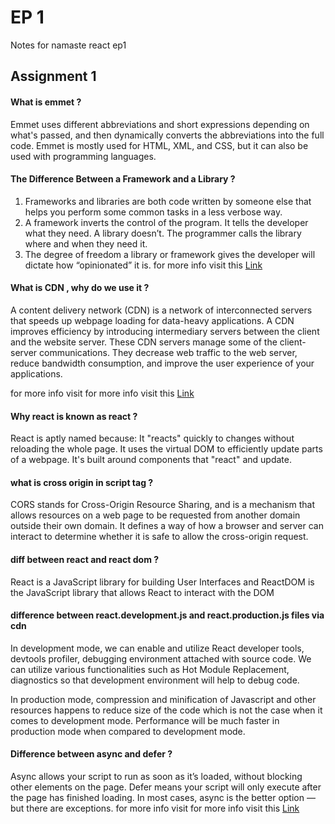 # EP 1

Notes for namaste react ep1

## Assignment 1

#### What is emmet ?

Emmet uses different abbreviations and short expressions depending on what's passed, and then dynamically converts the abbreviations into the full code. Emmet is mostly used for HTML, XML, and CSS, but it can also be used with programming languages.

#### The Difference Between a Framework and a Library ?

1. Frameworks and libraries are both code written by someone else that helps you perform some common tasks in a less verbose way.
2. A framework inverts the control of the program. It tells the developer what they need. A library doesn’t. The programmer calls the library where and when they need it.
3. The degree of freedom a library or framework gives the developer will dictate how “opinionated” it is.
   for more info visit this [Link](https://www.freecodecamp.org/news/the-difference-between-a-framework-and-a-library-bd133054023f/)

#### What is CDN , why do we use it ?

A content delivery network (CDN) is a network of interconnected servers that speeds up webpage loading for data-heavy applications.
A CDN improves efficiency by introducing intermediary servers between the client and the website server. These CDN servers manage some of the client-server communications. They decrease web traffic to the web server, reduce bandwidth consumption, and improve the user experience of your applications.

for more info visit for more info visit this [Link](https://aws.amazon.com/what-is/cdn/#:~:text=A%20CDN%20improves%20efficiency%20by,user%20experience%20of%20your%20applications.)

#### Why react is known as react ?

React is aptly named because: It "reacts" quickly to changes without reloading the whole page. It uses the virtual DOM to efficiently update parts of a webpage. It's built around components that "react" and update.

#### what is cross origin in script tag ?

CORS stands for Cross-Origin Resource Sharing, and is a mechanism that allows resources on a web page to be requested from another domain outside their own domain. It defines a way of how a browser and server can interact to determine whether it is safe to allow the cross-origin request.

#### diff between react and react dom ?

React is a JavaScript library for building User Interfaces and ReactDOM is the JavaScript library that allows React to interact with the DOM

#### difference between react.development.js and react.production.js files via cdn

In development mode, we can enable and utilize React developer tools, devtools profiler, debugging environment attached with source code. We can utilize various functionalities such as Hot Module Replacement, diagnostics so that development environment will help to debug code.

In production mode, compression and minification of Javascript and other resources happens to reduce size of the code which is not the case when it comes to development mode. Performance will be much faster in production mode when compared to development mode.

#### Difference between async and defer ?

Async allows your script to run as soon as it’s loaded, without blocking other elements on the page. Defer means your script will only execute after the page has finished loading. In most cases, async is the better option — but there are exceptions.
for more info visit for more info visit this [Link](https://codedamn.com/news/javascript/async-and-defer-in-script-tag)
